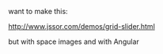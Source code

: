 want to make this: 

http://www.jssor.com/demos/grid-slider.html

but with space images and with Angular 